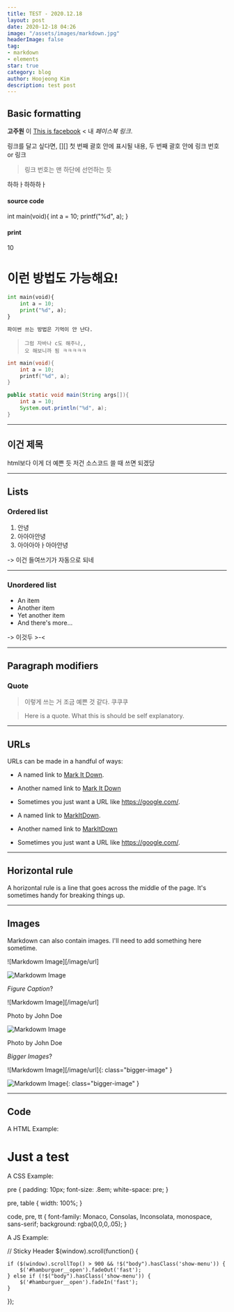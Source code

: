 ```yaml
---
title: TEST - 2020.12.18
layout: post
date: 2020-12-18 04:26
image: "/assets/images/markdown.jpg"
headerImage: false
tag:
- markdown
- elements
star: true
category: blog
author: Hoojeong Kim
description: test post
---
```


## Basic formatting

**고주원** 이 [This is facebook][1] < 내 *페이스북 링크*.

링크를 달고 싶다면, [][] 첫 번째 괄호 안에 표시될 내용, 두 번째 괄호 안에 링크 번호 or 링크
> 링크 번호는 맨 하단에 선언하는 듯

하하ㅏ하하하ㅏ

#### source code


int main(void){
    int a = 10;
    printf("%d", a);
}


#### print


10


# 이런 방법도 가능해요!

```python
int main(void){
    int a = 10;
    print("%d", a);
}

파이썬 쓰는 방법은 기억이 안 난다.
```

> ``` 뒤에 python 키워드를 붙이면, python 언어 스타일에 맞게 강조해줌
> 그럼 자바나 c도 해주나,,
> 오 해보니까 됨 ㅋㅋㅋㅋㅋ

```c
int main(void){
    int a = 10;
    printf("%d", a);
}
```

```java
public static void main(String args[]){
    int a = 10;
    System.out.println("%d", a);
}
```

---

## 이건 제목

html보다 이게 더 예쁜 듯
저건 소스코드 쓸 때 쓰면 되겠당

---

## Lists

### Ordered list

1. 안녕
2. 아아아안녕
3. 아아아아ㅏ아아안녕

-> 이건 들여쓰기가 자동으로 되네

---

### Unordered list

* An item
* Another item
* Yet another item
* And there's more...

-> 이것두 >-<

---

## Paragraph modifiers

### Quote

> 이렇게 쓰는 거 조금 예쁜 것 같다. 쿠쿠쿠


> Here is a quote. What this is should be self explanatory.


---

## URLs

URLs can be made in a handful of ways:

* A named link to [Mark It Down][3].
* Another named link to [Mark It Down](https://google.com/)
* Sometimes you just want a URL like <https://google.com/>.

* A named link to [MarkItDown][3].
* Another named link to [MarkItDown](https://google.com/)
* Sometimes you just want a URL like <https://google.com/>.

---

## Horizontal rule

A horizontal rule is a line that goes across the middle of the page.
It's sometimes handy for breaking things up.


---

## Images

Markdown can also contain images. I'll need to add something here sometime.


![Markdowm Image][/image/url]


![Markdowm Image][5]

*Figure Caption*?


![Markdowm Image][/image/url]
<figcaption class="caption">Photo by John Doe</figcaption>


![Markdowm Image][5]
<figcaption class="caption">Photo by John Doe</figcaption>

*Bigger Images*?


![Markdowm Image][/image/url]{: class="bigger-image" }


![Markdowm Image][5]{: class="bigger-image" }

---

## Code

A HTML Example:


<!DOCTYPE html>
<html lang="en">
<head>
    <meta charset="UTF-8">
    <title>Document</title>
</head>
<body>
    <h1>Just a test</h1>
</body>
</html>


A CSS Example:


pre {
    padding: 10px;
    font-size: .8em;
    white-space: pre;
}

pre, table {
    width: 100%;
}

code, pre, tt {
    font-family: Monaco, Consolas, Inconsolata, monospace, sans-serif;
    background: rgba(0,0,0,.05);
}


A JS Example:


// Sticky Header
$(window).scroll(function() {

    if ($(window).scrollTop() > 900 && !$("body").hasClass('show-menu')) {
        $('#hamburguer__open').fadeOut('fast');
    } else if (!$("body").hasClass('show-menu')) {
        $('#hamburguer__open').fadeIn('fast');
    }

});


[1]: https://facebook.com/joowon.koh.3
[2]: https://www.fileformat.info/info/unicode/char/2163/index.htm
[3]: https://daringfireball.net/projects/markdown/basics
[4]: https://daringfireball.net/projects/markdown/syntax
[5]: https://kune.fr/wp-content/uploads/2013/10/ghost-blog.jpg
